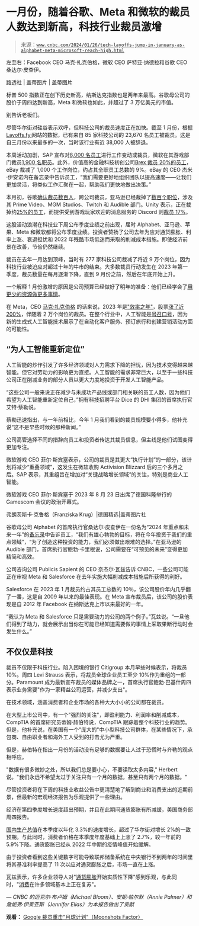 <!--yml

类别: 未分类

日期: 2024-05-27 15:11:03

-->

# 一月份，随着谷歌、Meta 和微软的裁员人数达到新高，科技行业裁员激增

> 来源：[`www.cnbc.com/2024/01/26/tech-layoffs-jump-in-january-as-alphabet-meta-microsoft-reach-high.html`](https://www.cnbc.com/2024/01/26/tech-layoffs-jump-in-january-as-alphabet-meta-microsoft-reach-high.html)

左至右：Facebook CEO 马克·扎克伯格，微软 CEO 萨特亚·纳德拉和谷歌 CEO 桑达尔·皮查伊。

路透社 | 盖蒂图片 | 盖蒂图片

标普 500 指数正在创下历史新高，纳斯达克指数也是两年来最高。谷歌母公司的股价于周四达到新高，Meta 和微软也如此，并超过了 3 万亿美元的市值。

别告诉老板们。

尽管华尔街对硅谷表示欢呼，但科技公司的裁员速度正在加快。截至 1 月份，根据[Layoffs.fyi](http://Layoffs.fyi)网站的数据，已有来自 85 家科技公司的 23,670 名员工被裁员。这是自三月份以来最多的一次，当时该行业有近 38,000 人被辞退。

本周活动加剧，SAP 宣布对[8,000 名员工](https://www.cnbc.com/2024/01/23/sap-plans-job-changes-or-buyouts-for-8000-employees-in-restructuring-plan.html)进行工作变动或裁员，微软在其游戏部门裁员[1,900 名职员](https://www.cnbc.com/2024/01/25/microsoft-lays-off-1900-workers-nearly-9percent-of-gaming-division-after-activision-blizzard-acquisition.html)。此外，价值高的金融科技初创公司[Brex 裁员 20%的员工](https://www.brex.com/journal/a-message-from-our-founder)，eBay 裁减了 1,000 个工作岗位，约占其全职员工总数的 9%。eBay 的 CEO 杰米·伊安诺内在备忘录中告诉员工，“我们需要更好地组织团队以提高速度——让我们更加灵活，将类似工作汇聚在一起，帮助我们更快地做出决策。”

本月初，谷歌[确认裁员数百人](https://www.cnbc.com/2024/01/11/google-layoffs-hundreds-of-jobs-cut-across-engineering-and-hardware.html)，跨公司裁员，亚马逊已经裁掉了[数百个职位](https://www.cnbc.com/2024/01/10/amazon-layoffs-hundreds-of-jobs-cut-in-prime-video-and-mgm-studios.html)，涉及其 Prime Video、MGM Studios、Twitch 和 Audible 部门。Unity 表示，正在裁掉约[25%的员工](https://www.cnbc.com/2024/01/08/unity-software-to-lay-off-1800-employees-as-part-of-a-corporate-restructuring.html#:~:text=Unity%20Software%20said%20Monday%20that%20it's%20cutting%201%2C800%20jobs%2C%20or,of%20a%20corporate%20restructuring%20plan。)，而提供受到游戏玩家欢迎的消息服务的 Discord 则[裁员 17%](https://www.cnbc.com/2024/01/11/discord-cuts-17percent-of-workforce-latest-tech-company-to-downsize-in-2024.html)。

这股活动浪潮在科技业下周公布季度业绩之前出现，届时 Alphabet、亚马逊、苹果、Meta 和微软都将公布季度业绩。投资者赞扬了公司去年为应对通货膨胀、利率上涨、衰退担忧和 2022 年残酷市场低迷而采取的削减成本措施。即使经济前景在改善，节俭仍然继续。

裁员在去年一月达到顶峰，当时有 277 家科技公司裁减了将近 9 万个岗位，因为科技行业被迫应对超过十年的牛市的结束。大多数裁员行动发生在 2023 年第一季度，裁员数量在每月逐渐下降，直到 9 月份之前，然后在年底开始上升。

一个解释 1 月份激增的原因是公司预算已经做好了明年的准备：他们已经学会了[用更少的资源做更多事情](https://www.cnbc.com/2023/05/11/techs-new-business-model-do-more-with-less-.html)。

在 Meta，CEO [马克·扎克伯格](https://www.cnbc.com/mark-zuckerberg/) 的话来说，2023 年是["效率之年"](https://www.cnbc.com/2023/02/01/metas-year-of-efficiency-everything-wall-street-needed-to-hear.html)，股票[涨了近 200%](https://www.cnbc.com/2023/12/18/metas-stock-wrapping-up-record-year-spurred-by-cost-cuts.html)，伴随着 2 万个岗位的裁员。在整个行业中，人工智能是[号召口号](https://www.cnbc.com/2023/12/27/generative-ai-big-year-meant-profit-for-nvidia-experiments-elsewhere.html)，因为新的生成式人工智能技术展示了在自动化客户服务、预订旅行和创建营销活动方面的可能性。

## “为人工智能重新定位”

人工智能的炒作引发了许多经济领域对人力需求下降的担忧，因为技术变得越来越智能。但它对劳动力的影响更为直接。人工智能的需求非常巨大，以至于一些科技公司正在削减业务的部分人员以更大力度地投资于开发人工智能产品。

“这些公司一般来说正在减少与未成功产品线或部门相关联的员工人数，因为他们希望为人工智能重新定位自己，”拥有科技招聘平台 Dice 的 DHI 集团的首席执行官艾特·蔡勒说。

蔡勒迅速指出，与一年前相比，今年 1 月我们看到的裁员规模要小得多，他补充说“这不是早些时候的那种新闻。”

公司高管选择不同的措辞向员工和投资者传达其裁员信息，但主线是他们试图变得更加专注。

微软游戏 CEO 菲尔·斯宾塞表示，公司的裁员是其更大“执行计划”的一部分，该计划将减少“重叠领域”，这发生在微软收购 Activision Blizzard 后的三个多月之后。SAP 表示，其重组旨在增加对“关键战略增长领域”的关注，特别是商业人工智能。

微软游戏 CEO 菲尔·斯宾塞于 2023 年 8 月 23 日出席了德国科隆举行的 Gamescom 会议的政治开幕式。

弗朗茨斯卡·克鲁格（Franziska Krug）|德国精选|盖蒂图片社

谷歌母公司 Alphabet 的首席执行官桑达尔·皮查伊在一份名为“2024 年重点和未来一年”的[备忘录](https://www.cnbc.com/2024/01/17/google-ceo-says-job-cuts-needed-in-2024-to-serve-ambitious-goals.html)中告诉员工，“我们有雄心勃勃的目标，将在今年投资于我们的重点领域”，“为了创造这种投资的能力，我们必须做出艰难的选择。”在亚马逊的 Audible 部门，首席执行官鲍勃·卡里根说，公司需要在“可预见的未来”变得更加精简和高效。

公司咨询公司 Publicis Sapient 的 CEO 奈杰尔·瓦兹告诉 CNBC，一些公司可能正在审视 Meta 和 Salesforce 在去年实施大幅削减成本措施后所获得的利好。

Salesforce 在 2023 年 1 月裁员约占其员工总数的 10％，该公司股价年内几乎翻了一番，这是自 2009 年以来的最佳表现。在 Meta 宣布裁员后，该公司的股价表现是自 2012 年 Facebook 在纳斯达克上市以来最好的一年。

“我认为 Meta 和 Salesforce 只是需要动力的公司的两个例子。”瓦兹说。“一旦他们得到了动力，就会展示出当你在可能已经知道需要做的事情上采取果断行动时会发生什么。”

## 不仅仅是科技

裁员不仅限于科技行业。陷入困境的银行 Citigroup 本月早些时候表示，将裁员 10%。周四 Levi Strauss 表示，将裁员全球企业员工至少 10%作为重组的一部分。Paramount 成为最新宣布裁员的媒体品牌之一，首席执行官鲍勃·巴基什周四表示业务需要"作为一家精益公司运营，并减少支出"。

在技术领域，涵盖消费者和企业市场的各种大大小小的公司都在裁员。

在大型上市公司中，有一个"强烈的关注"，即盈利能力、利润率和削减成本，CompTIA 的首席研究员蒂姆·赫伯特说，CompTIA 跟踪着整个科技行业的趋势。但是，他补充说，在美国有一个"庞大的"中小型科技公司群体，在某些情况下，承包商、自由职业者和海外工人受到的打击尤为严重。

但是，赫伯特在指出一月份的活动没有足够的数据要让人过于恐慌时与齐勒的观点相呼应。

"数据有很多微妙之处，所以我们总是要小心，不要读取太多内容," Herbert 说。"我们永远不希望太过于关注只有一个月的数据，甚至只有两个月的数据。"

尽管投资者将在下周的科技业收益公告中更清楚地了解到商业和消费支出的近期前景，但最新的宏观经济报告为乐观提供了一些理由。

经济在第四季度增长速度超出预期，并且在此期间通货膨胀有所减缓，美国商务部周四报告。

[国内生产总值](https://www.bea.gov/sites/default/files/2024-01/gdp4q23-adv.pdf)在本季度以年化 3.3%的速度增长，超过了华尔街对增长 2%的一致预期。与此同时，消费者价格在本季度年度基础上上涨了 2.7%，较一年前的 5.9%下降。通货膨胀已经从 2022 年中期的疫情峰值开始缓解。

由于投资者看到这些关键数字可能导致联邦储备系统在中央银行不到两年的时间里将其基准利率提高了 11 次以应对通货膨胀之后，市场一直在上涨。

瓦兹表示，许多企业领导人对"[通货膨胀](https://www.cnbc.com/2024/01/22/stock-market-hits-new-high-after-2-years-overcoming-a-nasty-inflation-period-and-surging-rates.html)开始实质性下降"感到乐观，与此同时，"[消费](https://www.cnbc.com/2024/01/10/consumer-spending-rises-in-december-to-end-solid-holiday-season-cnbc/nrf-retail-monitor-shows.html)在许多领域基本上正在复苏"。

*— CNBC 的迈克尔·布卢姆（Michael Bloom）、安妮·帕尔默（Annie Palmer）和詹妮弗·伊莱亚斯（Jennifer Elias）为本报告做出了贡献*

**观看：** [Google 裁员重击"月球计划"（Moonshots Factor）](https://www.cnbc.com/video/2024/01/23/google-cuts-hit-moonshots-factory.html)
